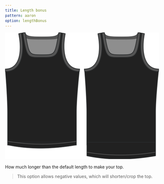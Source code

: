```yaml
---
title: Length bonus
pattern: aaron
option: lengthBonus
---
```

![The length bonus option on Aaron](./lengthbonus.svg)

How much longer than the default length to make your top.

> This option allows negative values, which will shorten/crop the top.
